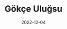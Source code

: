 ---
title: "Gökçe Uluğsu"
img: people/gokce-ulugsu.jpg
collection: people
date: 2022-12-04
type: Undergraduate
---